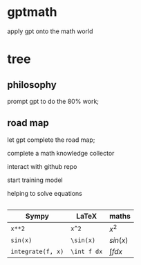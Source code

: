 # gptmath

apply gpt onto the math world

# tree

## philosophy

prompt gpt to do the 80% work;

## road map

let gpt complete the road map;

complete a math knowledge collector

interact with github repo

start training model

helping to solve equations

## 

| Sympy  | LaTeX  | maths     |
|--------|--------|------------|
| `x**2` | `x^2` | $x^2$ |
| `sin(x)` | `\sin(x)` | $sin(x)$ |
| `integrate(f, x)` | `\int f dx` | $\int f dx$ |
